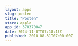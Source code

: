 ```yaml
---
layout: apps
slug: posten
title: "Posten"
store: apple
app_id: 370370047
date: 2024-11-07T07:18:16Z
published: 2010-08-31T07:00:00Z
---
```

